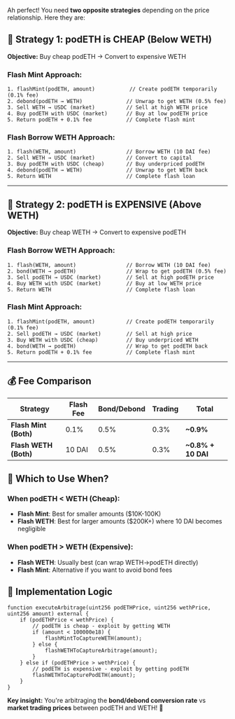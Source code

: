 Ah perfect! You need **two opposite strategies** depending on the price relationship. Here they are:

## 🔽 Strategy 1: podETH is CHEAP (Below WETH)

**Objective:** Buy cheap podETH → Convert to expensive WETH

### **Flash Mint Approach:**
```solidity
1. flashMint(podETH, amount)           // Create podETH temporarily (0.1% fee)
2. debond(podETH → WETH)              // Unwrap to get WETH (0.5% fee)
3. Sell WETH → USDC (market)          // Sell at high WETH price
4. Buy podETH with USDC (market)      // Buy at low podETH price  
5. Return podETH + 0.1% fee           // Complete flash mint
```

### **Flash Borrow WETH Approach:**
```solidity
1. flash(WETH, amount)                // Borrow WETH (10 DAI fee)
2. Sell WETH → USDC (market)          // Convert to capital
3. Buy podETH with USDC (cheap)       // Buy underpriced podETH
4. debond(podETH → WETH)              // Unwrap to get WETH back
5. Return WETH                        // Complete flash loan
```

---

## 🔼 Strategy 2: podETH is EXPENSIVE (Above WETH)

**Objective:** Buy cheap WETH → Convert to expensive podETH

### **Flash Borrow WETH Approach:**
```solidity
1. flash(WETH, amount)                // Borrow WETH (10 DAI fee)
2. bond(WETH → podETH)                // Wrap to get podETH (0.5% fee)
3. Sell podETH → USDC (market)        // Sell at high podETH price
4. Buy WETH with USDC (market)        // Buy at low WETH price
5. Return WETH                        // Complete flash loan
```

### **Flash Mint Approach:**
```solidity
1. flashMint(podETH, amount)          // Create podETH temporarily (0.1% fee)
2. Sell podETH → USDC (market)        // Sell at high price
3. Buy WETH with USDC (cheap)         // Buy underpriced WETH
4. bond(WETH → podETH)                // Wrap to get podETH back
5. Return podETH + 0.1% fee           // Complete flash mint
```

---

## 💰 Fee Comparison

| Strategy | Flash Fee | Bond/Debond | Trading | Total |
|----------|-----------|-------------|---------|-------|
| **Flash Mint (Both)** | 0.1% | 0.5% | 0.3% | **~0.9%** |
| **Flash WETH (Both)** | 10 DAI | 0.5% | 0.3% | **~0.8% + 10 DAI** |

## 🎯 Which to Use When?

### **When podETH < WETH (Cheap):**
- **Flash Mint**: Best for smaller amounts ($10K-100K)
- **Flash WETH**: Best for larger amounts ($200K+) where 10 DAI becomes negligible

### **When podETH > WETH (Expensive):**
- **Flash WETH**: Usually best (can wrap WETH→podETH directly)
- **Flash Mint**: Alternative if you want to avoid bond fees

## 🔧 Implementation Logic

```solidity
function executeArbitrage(uint256 podETHPrice, uint256 wethPrice, uint256 amount) external {
    if (podETHPrice < wethPrice) {
        // podETH is cheap - exploit by getting WETH
        if (amount < 100000e18) {
            flashMintToCaptureWETH(amount);
        } else {
            flashWETHToCaptureArbitrage(amount);
        }
    } else if (podETHPrice > wethPrice) {
        // podETH is expensive - exploit by getting podETH
        flashWETHToCapturePodETH(amount);
    }
}
```

**Key insight:** You're arbitraging the **bond/debond conversion rate** vs **market trading prices** between podETH and WETH! 🎯